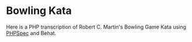 Bowling Kata
============

Here is a PHP transcription of Robert C. Martin's Bowling Game Kata using  
[PHPSpec](http://www.phpspec.net "PHPSpec") and Behat.


